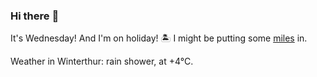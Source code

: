 ### Hi there :wave:

It's Wednesday! And I'm on holiday! :desert_island: I might be putting some [miles](https://www.strava.com/athletes/889963) in.

Weather in Winterthur: rain shower, at +4°C.
